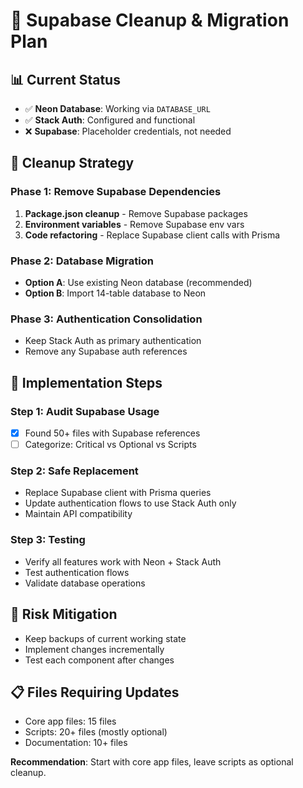# 🧹 Supabase Cleanup & Migration Plan

## 📊 Current Status
- ✅ **Neon Database**: Working via `DATABASE_URL`
- ✅ **Stack Auth**: Configured and functional
- ❌ **Supabase**: Placeholder credentials, not needed

## 🎯 Cleanup Strategy

### Phase 1: Remove Supabase Dependencies
1. **Package.json cleanup** - Remove Supabase packages
2. **Environment variables** - Remove Supabase env vars
3. **Code refactoring** - Replace Supabase client calls with Prisma

### Phase 2: Database Migration
- **Option A**: Use existing Neon database (recommended)
- **Option B**: Import 14-table database to Neon

### Phase 3: Authentication Consolidation
- Keep Stack Auth as primary authentication
- Remove any Supabase auth references

## 🔧 Implementation Steps

### Step 1: Audit Supabase Usage
- [x] Found 50+ files with Supabase references
- [ ] Categorize: Critical vs Optional vs Scripts

### Step 2: Safe Replacement
- Replace Supabase client with Prisma queries
- Update authentication flows to use Stack Auth only
- Maintain API compatibility

### Step 3: Testing
- Verify all features work with Neon + Stack Auth
- Test authentication flows
- Validate database operations

## 🚨 Risk Mitigation
- Keep backups of current working state
- Implement changes incrementally
- Test each component after changes

## 📋 Files Requiring Updates
- Core app files: 15 files
- Scripts: 20+ files (mostly optional)
- Documentation: 10+ files

**Recommendation**: Start with core app files, leave scripts as optional cleanup.